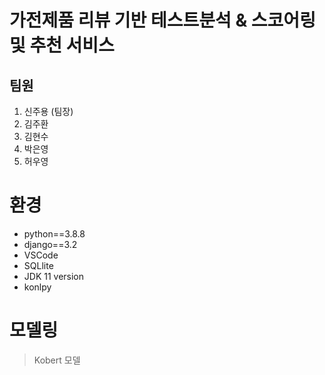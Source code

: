 # 가전제품 리뷰 기반 테스트분석 & 스코어링 및 추천 서비스

## 팀원
1. 신주용 (팀장)
2. 김주환
3. 김현수
4. 박은영
5. 허우영

# 환경
- python==3.8.8
- django==3.2
- VSCode
- SQLlite
- JDK 11 version
- konlpy


# 모델링
> Kobert 모델